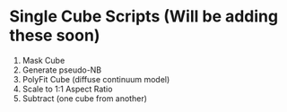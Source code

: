 # Single Cube Scripts (Will be adding these soon)

1. Mask Cube
2. Generate pseudo-NB
3. PolyFit Cube (diffuse continuum model)
4. Scale to 1:1 Aspect Ratio
5. Subtract (one cube from another)
